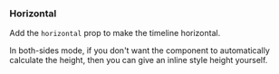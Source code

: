 ### Horizontal

Add the `horizontal` prop to make the timeline horizontal.

In both-sides mode, if you don't want the component to automatically calculate the height, then you can give an inline style height yourself.
